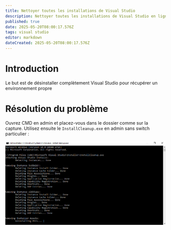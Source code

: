 ```yaml
---
title: Nettoyer toutes les installations de Visual Studio
description: Nettoyer toutes les installations de Visual Studio en ligne de commande
published: true
date: 2025-05-20T08:00:17.576Z
tags: visual studio
editor: markdown
dateCreated: 2025-05-20T08:00:17.576Z
---
```


# Introduction

Le but est de désinstaller complètement Visual Studio pour récupérer un environnement propre

 
# Résolution du problème

Ouvrez CMD en admin et placez-vous dans le dossier comme sur la capture.
Utilisez ensuite le `InstallCleanup.exe` en admin sans switch particulier :
 
![uninstall-vs.png](/generique/windows/visual-studio/uninstall-vs.png)